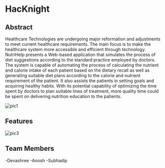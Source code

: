 # HacKnight

## Abstract

Healthcare Technologies are undergoing major reformation and adjustments to meet current healthcare requirements. The main focus is to make the healthcare system more accessible and efficient through technology. NutriHelp presents a Web-based application that simulates the process of diet suggestions according to the standard practice employed by doctors. The system is capable of automating the process of calculating the nutrient and calorie intake of each patient based on the dietary recall as well as generating suitable diet plans according to the calorie and nutrient requirement of the patient. It also assists the patients in setting goals and acquiring healthy habits. With its potential capability of optimizing the time spent by doctors to plan suitable lines of treatment, more quality time could be spent on delivering nutrition education to the patients.

![pic1](https://user-images.githubusercontent.com/72100782/163159113-2af7a103-6fe9-4466-a62b-47cb87f9ae60.jpeg)


## Features
![pic3](https://user-images.githubusercontent.com/72100782/163159403-e63d8d9f-9b26-4b0f-ab0f-dad9c4e2de08.jpeg)


## Team Members

-Devashree
-Anosh
-Subhadip
